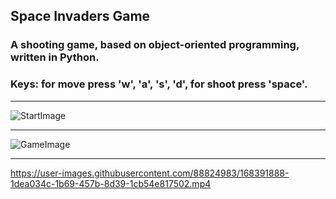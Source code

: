 ## Space Invaders Game

### A shooting game, based on object-oriented programming, written in Python.

### Keys: for move press 'w', 'a', 's', 'd', for shoot press 'space'.

_________________________________________________________________________________________________________________________________________________________________________

![StartImage](https://user-images.githubusercontent.com/88824983/168391841-4303ff84-5f40-434e-916d-ab99397f75a0.png)

_________________________________________________________________________________________________________________________________________________________________________

![GameImage](https://user-images.githubusercontent.com/88824983/168391863-bded8564-2164-4e21-a792-4ac7d58b2afd.png)

_________________________________________________________________________________________________________________________________________________________________________

https://user-images.githubusercontent.com/88824983/168391888-1dea034c-1b69-457b-8d39-1cb54e817502.mp4


